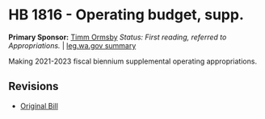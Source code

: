 # HB 1816 - Operating budget, supp.
**Primary Sponsor:** [Timm Ormsby](/person/leg/timm.ormsby.md)
*Status: First reading, referred to Appropriations.* | [leg.wa.gov summary](https://app.leg.wa.gov/billsummary?BillNumber=1816&Year=2021)

Making 2021-2023 fiscal biennium supplemental operating appropriations.

## Revisions
* [Original Bill](1/)